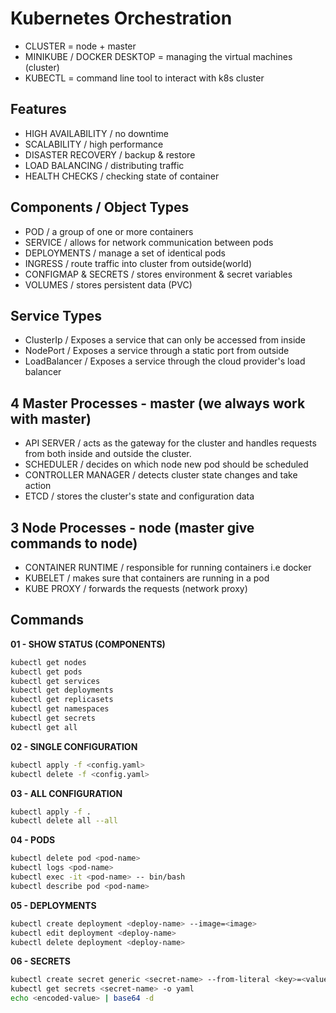 # Kubernetes Orchestration

- CLUSTER = node + master
- MINIKUBE / DOCKER DESKTOP = managing the virtual machines (cluster)
- KUBECTL = command line tool to interact with k8s cluster

## Features

- HIGH AVAILABILITY / no downtime
- SCALABILITY / high performance
- DISASTER RECOVERY / backup & restore
- LOAD BALANCING / distributing traffic
- HEALTH CHECKS / checking state of container

## Components / Object Types

- POD / a group of one or more containers
- SERVICE / allows for network communication between pods
- DEPLOYMENTS / manage a set of identical pods
- INGRESS / route traffic into cluster from outside(world)
- CONFIGMAP & SECRETS / stores environment & secret variables
- VOLUMES / stores persistent data (PVC)

<!-- ingress => service => pod -->

## Service Types

- ClusterIp / Exposes a service that can only be accessed from inside
- NodePort / Exposes a service through a static port from outside
- LoadBalancer / Exposes a service through the cloud provider's load balancer

## 4 Master Processes - master (we always work with master)

- API SERVER / acts as the gateway for the cluster and handles requests from both inside and outside the cluster.
- SCHEDULER / decides on which node new pod should be scheduled
- CONTROLLER MANAGER / detects cluster state changes and take action
- ETCD / stores the cluster's state and configuration data

## 3 Node Processes - node (master give commands to node)

- CONTAINER RUNTIME / responsible for running containers i.e docker
- KUBELET / makes sure that containers are running in a pod
- KUBE PROXY / forwards the requests (network proxy)

## Commands

**01 - SHOW STATUS (COMPONENTS)**

```bash
kubectl get nodes
kubectl get pods
kubectl get services
kubectl get deployments
kubectl get replicasets
kubectl get namespaces
kubectl get secrets
kubectl get all
```

**02 - SINGLE CONFIGURATION**

```bash
kubectl apply -f <config.yaml>
kubectl delete -f <config.yaml>
```

**03 - ALL CONFIGURATION**

```bash
kubectl apply -f .
kubectl delete all --all
```

**04 - PODS**

```bash
kubectl delete pod <pod-name>
kubectl logs <pod-name>
kubectl exec -it <pod-name> -- bin/bash
kubectl describe pod <pod-name>
```

**05 - DEPLOYMENTS**

```bash
kubectl create deployment <deploy-name> --image=<image>
kubectl edit deployment <deploy-name>
kubectl delete deployment <deploy-name>
```

**06 - SECRETS**

```bash
kubectl create secret generic <secret-name> --from-literal <key>=<value>
kubectl get secrets <secret-name> -o yaml
echo <encoded-value> | base64 -d
```

